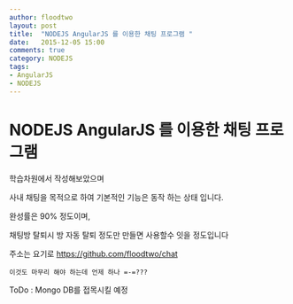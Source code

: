 ```yaml
---
author: floodtwo
layout: post
title:  "NODEJS AngularJS 를 이용한 채팅 프로그램 "
date:   2015-12-05 15:00
comments: true
category: NODEJS 
tags: 
- AngularJS
- NODEJS
---
```


# NODEJS  AngularJS 를 이용한 채팅 프로그램 

학습차원에서 작성해보았으며

사내 채팅을 목적으로 하여 기본적인 기능은 동작 하는 상태 입니다.

완성률은 90% 정도이며, 

 채팅방 탈퇴시 방 자동 탈퇴
정도만 만들면 사용할수 잇을 정도입니다

주소는 요기로 https://github.com/floodtwo/chat

    이것도 마무리 해야 하는데 언제 하나 =-=???


ToDo :  Mongo DB를 접목시킬 예정 
